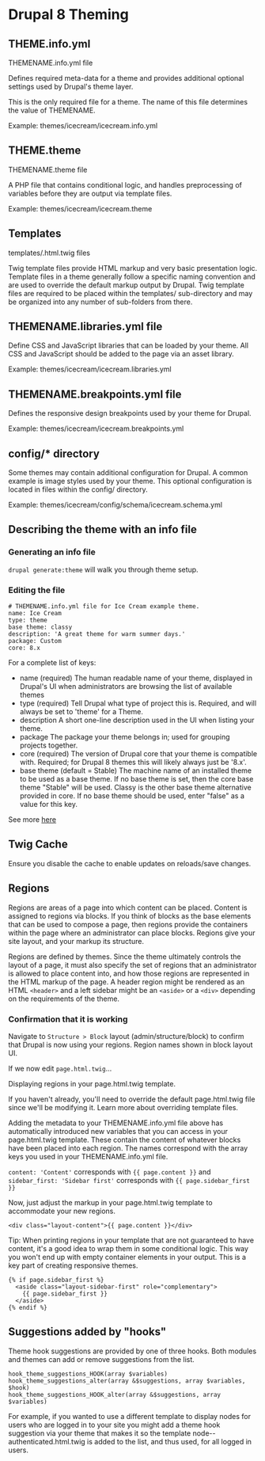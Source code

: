 # Drupal 8 Theming

## THEME.info.yml

THEMENAME.info.yml file

Defines required meta-data for a theme and provides additional optional settings used by Drupal's theme layer.

This is the only required file for a theme. The name of this file determines the value of THEMENAME.

Example: themes/icecream/icecream.info.yml

## THEME.theme

THEMENAME.theme file

A PHP file that contains conditional logic, and handles preprocessing of variables before they are output via template files.

Example: themes/icecream/icecream.theme

## Templates

templates/.html.twig files

Twig template files provide HTML markup and very basic presentation logic. Template files in a theme generally follow a specific naming convention and are used to override the default markup output by Drupal. Twig template files are required to be placed within the templates/ sub-directory and may be organized into any number of sub-folders from there.

## THEMENAME.libraries.yml file

Define CSS and JavaScript libraries that can be loaded by your theme. All CSS and JavaScript should be added to the page via an asset library.

Example: themes/icecream/icecream.libraries.yml

## THEMENAME.breakpoints.yml file

Defines the responsive design breakpoints used by your theme for Drupal.

Example: themes/icecream/icecream.breakpoints.yml

## config/* directory

Some themes may contain additional configuration for Drupal. A common example is image styles used by your theme. This optional configuration is located in files within the config/ directory.

Example: themes/icecream/config/schema/icecream.schema.yml

## Describing the theme with an info file

### Generating an info file

`drupal generate:theme` will walk you through theme setup.

### Editing the file

```
# THEMENAME.info.yml file for Ice Cream example theme.
name: Ice Cream
type: theme
base theme: classy
description: 'A great theme for warm summer days.'
package: Custom
core: 8.x
```

For a complete list of keys:

- name (required) The human readable name of your theme, displayed in Drupal's UI when administrators are browsing the list of available themes
- type (required) Tell Drupal what type of project this is. Required, and will always be set to 'theme' for a Theme.
- description A short one-line description used in the UI when listing your theme.
- package The package your theme belongs in; used for grouping projects together.
- core (required) The version of Drupal core that your theme is compatible with. Required; for Drupal 8 themes this will likely always just be '8.x'.
- base theme (default = Stable) The machine name of an installed theme to be used as a base theme. If no base theme is set, then the core base theme "Stable" will be used. Classy is the other base theme alternative provided in core. If no base theme should be used, enter "false" as a value for this key.

See more [here](https://www.drupal.org/node/2349827)

## Twig Cache

Ensure you disable the cache to enable updates on reloads/save changes.

## Regions

Regions are areas of a page into which content can be placed. Content is assigned to regions via blocks. If you think of blocks as the base elements that can be used to compose a page, then regions provide the containers within the page where an administrator can place blocks. Regions give your site layout, and your markup its structure.

Regions are defined by themes. Since the theme ultimately controls the layout of a page, it must also specify the set of regions that an administrator is allowed to place content into, and how those regions are represented in the HTML markup of the page. A header region might be rendered as an HTML `<header>` and a left sidebar might be an `<aside>` or a `<div>` depending on the requirements of the theme.

### Confirmation that it is working

Navigate to `Structure > Block` layout (admin/structure/block) to confirm that Drupal is now using your regions. Region names shown in block layout UI.

If we now edit `page.html.twig`...

Displaying regions in your page.html.twig template.

If you haven't already, you'll need to override the default page.html.twig file since we'll be modifying it. Learn more about overriding template files.

Adding the metadata to your THEMENAME.info.yml file above has automatically introduced new variables that you can access in your page.html.twig template. These contain the content of whatever blocks have been placed into each region. The names correspond with the array keys you used in your THEMENAME.info.yml file.

`content: 'Content'` corresponds with `{{ page.content }}` and `sidebar_first: 'Sidebar first'` corresponds with `{{ page.sidebar_first }}`

Now, just adjust the markup in your page.html.twig template to accommodate your new regions.

```
<div class="layout-content">{{ page.content }}</div>
```

Tip: When printing regions in your template that are not guaranteed to have content, it's a good idea to wrap them in some conditional logic. This way you won't end up with empty container elements in your output. This is a key part of creating responsive themes.

```
{% if page.sidebar_first %}
  <aside class="layout-sidebar-first" role="complementary">
    {{ page.sidebar_first }}
  </aside>
{% endif %}
```

## Suggestions added by "hooks"

Theme hook suggestions are provided by one of three hooks. Both modules and themes can add or remove suggestions from the list.

```
hook_theme_suggestions_HOOK(array $variables)
hook_theme_suggestions_alter(array &$suggestions, array $variables, $hook)
hook_theme_suggestions_HOOK_alter(array &$suggestions, array $variables)
```

For example, if you wanted to use a different template to display nodes for users who are logged in to your site you might add a theme hook suggestion via your theme that makes it so the template node--authenticated.html.twig is added to the list, and thus used, for all logged in users.
